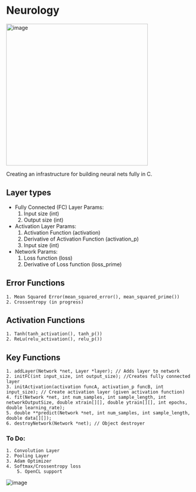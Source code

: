 # Neurology
<img width="380" alt="image" src="https://github.com/tqpatil/NeurologyNet/assets/34226808/79ffe2f7-d055-416e-ac4c-d2653456e8d4">

Creating an infrastructure for building neural nets fully in C.
## Layer types
- Fully Connected (FC) Layer
	Params: 
	1. Input size (int)
	2. Output size (int)
- Activation Layer
	Params:
	1. Activation Function (activation)
	2. Derivative of Activation Function (activation_p)
	3. Input size (int)
- Network
	Params:
	1. Loss function (loss)
	2. Derivative of Loss function (loss_prime)
## Error Functions
	1. Mean Squared Error(mean_squared_error(), mean_squared_prime())
	2. Crossentropy (in progress)
## Activation Functions
	1. Tanh(tanh_activation(), tanh_p())
	2. ReLu(relu_activation(), relu_p())
## Key Functions
	1. addLayer(Network *net, Layer *layer); // Adds layer to network
	2. initFC(int input_size, int output_size); //Creates fully connected layer
	3. initActivation(activation funcA, activation_p funcB, int input_size); // Create activation layer (given activation function)
	4. fit(Network *net, int num_samples, int sample_length, int networkOutputSize, double xtrain[][], double ytrain[][], int epochs, double learning_rate);
	5. double **predict(Network *net, int num_samples, int sample_length, double data[][]);
	6. destroyNetwork(Network *net); // Object destroyer
 
### To Do:
	1. Convolution Layer
 	2. Pooling Layer
  	3. Adam Optimizer
   	4. Softmax/Crossentropy loss
    	5. OpenCL support

![image](https://github.com/tqpatil/NeurologyNet/assets/34226808/f0eb27d6-c078-46a3-9c05-334c166c4df7)

